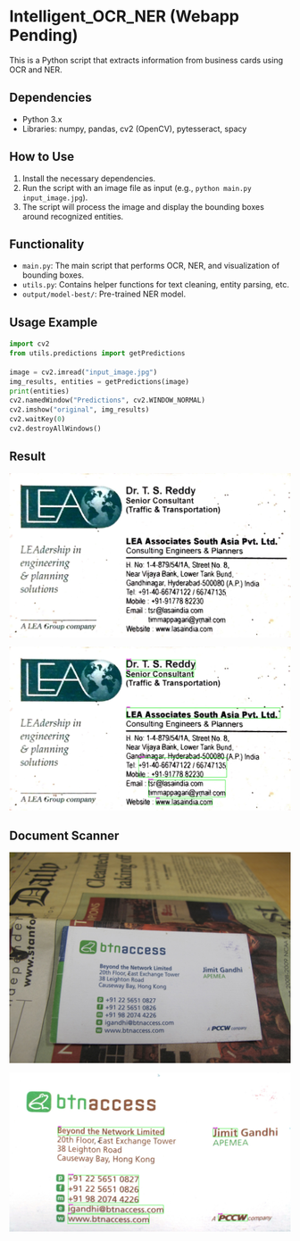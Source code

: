 # Intelligent_OCR_NER (Webapp Pending)

This is a Python script that extracts information from business cards using OCR and NER.

## Dependencies

- Python 3.x
- Libraries: numpy, pandas, cv2 (OpenCV), pytesseract, spacy

## How to Use

1. Install the necessary dependencies.
2. Run the script with an image file as input (e.g., `python main.py input_image.jpg`).
3. The script will process the image and display the bounding boxes around recognized entities.

## Functionality

- `main.py`: The main script that performs OCR, NER, and visualization of bounding boxes.
- `utils.py`: Contains helper functions for text cleaning, entity parsing, etc.
- `output/model-best/`: Pre-trained NER model.

## Usage Example

```python
import cv2
from utils.predictions import getPredictions

image = cv2.imread("input_image.jpg")
img_results, entities = getPredictions(image)
print(entities)
cv2.namedWindow("Predictions", cv2.WINDOW_NORMAL)
cv2.imshow("original", img_results)
cv2.waitKey(0)
cv2.destroyAllWindows()
```

## Result

![Before](242.jpeg)

![After](output_image.jpg)

## Document Scanner

![Before](scan_test/033.jpg)

![After](scanned_image.jpeg)


